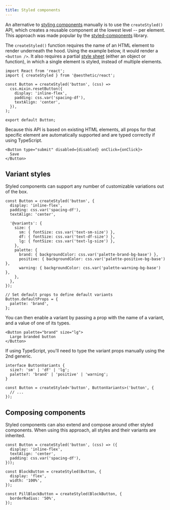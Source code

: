 ```yaml
---
title: Styled components
---
```


An alternative to [styling components](./styles.mdx) manually is to use the `createStyled()` API,
which creates a reusable component at the lowest level -- per element. This approach was made
popular by the [styled-components](https://styled-components.com) library.

The `createStyled()` function requires the name of an HTML element to render underneath the hood.
Using the example below, it would render a `<button />`. It also requires a partial
[style sheet](../../dev/css-in-js/style-sheets/components.md) (either an object or function), in
which a single element is styled, instead of multiple elements.

```tsx
import React from 'react';
import { createStyled } from '@aesthetic/react';

const Button = createStyled('button', (css) =>
  css.mixin.resetButton({
    display: 'inline-flex',
    padding: css.var('spacing-df'),
    textAlign: 'center',
  }),
);

export default Button;
```

Because this API is based on existing HTML elements, all props for that specific element are
automatically supported and are typed correctly if using TypeScript.

```tsx
<Button type="submit" disabled={disabled} onClick={onClick}>
  Save
</Button>
```

## Variant styles

Styled components can support any number of customizable variations out of the box.

```tsx
const Button = createStyled('button', {
  display: 'inline-flex',
  padding: css.var('spacing-df'),
  textAlign: 'center',

  '@variants': {
    size: {
      sm: { fontSize: css.var('text-sm-size') },
      df: { fontSize: css.var('text-df-size') },
      lg: { fontSize: css.var('text-lg-size') },
    },
    palette: {
      brand: { backgroundColor: css.var('palette-brand-bg-base') },
      positive: { backgroundColor: css.var('palette-positive-bg-base') },
      warning: { backgroundColor: css.var('palette-warning-bg-base') },
    },
  },
});

// Set default props to define default variants
Button.defaultProps = {
  palette: 'brand',
};
```

You can then enable a variant by passing a prop with the name of a variant, and a value of one of
its types.

```tsx
<Button palette="brand" size="lg">
  Large branded button
</Button>
```

If using TypeScript, you'll need to type the variant props manually using the 2nd generic.

```tsx
interface ButtonVariants {
  size?: 'sm' | 'df' | 'lg';
  palette?: 'brand' | 'positive' | 'warning';
}

const Button = createStyled<'button', ButtonVariants>('button', {
  // ...
});
```

## Composing components

Styled components can also extend and compose around other styled components. When using this
approach, all styles and their variants are inherited.

```tsx
const Button = createStyled('button', (css) => ({
  display: 'inline-flex',
  textAlign: 'center',
  padding: css.var('spacing-df'),
}));

const BlockButton = createStyled(Button, {
  display: 'flex',
  width: '100%',
});

const PillBlockButton = createStyled(BlockButton, {
  borderRadius: '50%',
});
```
